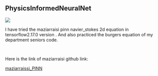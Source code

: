 <!DOCTYPE html>
<html lang="en">
<head>
  <meta name = "viewport" content = "width=device=width" />
</head>
<body>
  
  <br>
  <h2>     PhysicsInformedNeuralNet</h2>
  <img
    src="[https://www.researchgate.net/publication/335990167/figure/fig1/AS:806502679982080@1569296631121/Schematic-of-a-physics-informed-neural-network-PINN-where-the-loss-function-of-PINN.ppm](https://www.researchgate.net/publication/356819410/figure/fig2/AS:1098658720296962@1638952059593/Diagram-of-a-physics-informed-neural-network-PINN-where-a-fully-connected-neural.png)"/>
  <br>
  
  <p>I have tried the maziarraisi pinn navier_stokes 2d equation in tensorflow2.17.0 version . And also practiced the burgers equation of my department seniors code.</p>
  </br>
  <p>Here is the link of maziarraisi github link:</p>
  <a href="https://github.com/maziarraissi/PINNs">maziarraissi_PINN </a>
  
</body>
</html>
